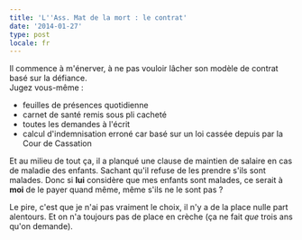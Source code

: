 ```yaml
---
title: 'L''Ass. Mat de la mort : le contrat'
date: '2014-01-27'
type: post
locale: fr
---
```


Il commence à m'énerver, à ne pas vouloir lâcher son modèle de contrat basé sur la défiance.  
Jugez vous-même :

* feuilles de présences quotidienne
* carnet de santé remis sous pli cacheté
* toutes les demandes à l'écrit
* calcul d'indemnisation erroné car basé sur un loi cassée depuis par la Cour de Cassation

Et au milieu de tout ça, il a planqué une clause de maintien de salaire en cas de maladie des enfants. Sachant qu'il refuse de les prendre s'ils sont malades. Donc si **lui** considère que mes enfants sont malades, ce serait à **moi** de le payer quand même, même s'ils ne le sont pas ?

Le pire, c'est que je n'ai pas vraiment le choix, il n'y a de la place nulle part alentours. Et on n'a toujours pas de place en crèche (ça ne fait _que_ trois ans qu'on demande).
